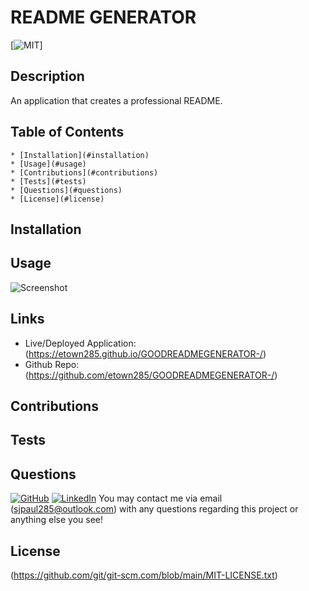 # README GENERATOR
  [![MIT](https://img.shields.io/badge/license-MIT-green?style=plastic)]

  ## Description
  An application that creates a professional README. 
  ## Table of Contents
    * [Installation](#installation)
    * [Usage](#usage)
    * [Contributions](#contributions)
    * [Tests](#tests)
    * [Questions](#questions)
    * [License](#license)
  <a name="installation"></a>
  ## Installation
  
  <a name="usage"></a>
  ## Usage
  ![Screenshot](https://github.com/etown285/READMEGENERATOR-/blob/main/Develop/GOODREADMEGENERATOR.gif)
  
  ## Links
  * Live/Deployed Application: (https://etown285.github.io/GOODREADMEGENERATOR-/)
  * Github Repo: (https://github.com/etown285/GOODREADMEGENERATOR-/)
  <a name="contributions"></a>
  ## Contributions
  
  <a name="test"></a>
  ## Tests
  
  <a name="questions"></a>
  ## Questions
  [![GitHub](https://img.shields.io/badge/Github-Click%20Here-orange)](https://github.com/etown285) 
  [![LinkedIn](https://img.shields.io/badge/LinkedIn-Click%20Here-yellowgreen)](https://www.linkedin.com/in/stevenjamespaul/)
  You may contact me via email (sjpaul285@outlook.com) with any questions regarding this project or anything else you see!
  <a name="license"></a>
  ## License
  (https://github.com/git/git-scm.com/blob/main/MIT-LICENSE.txt)
